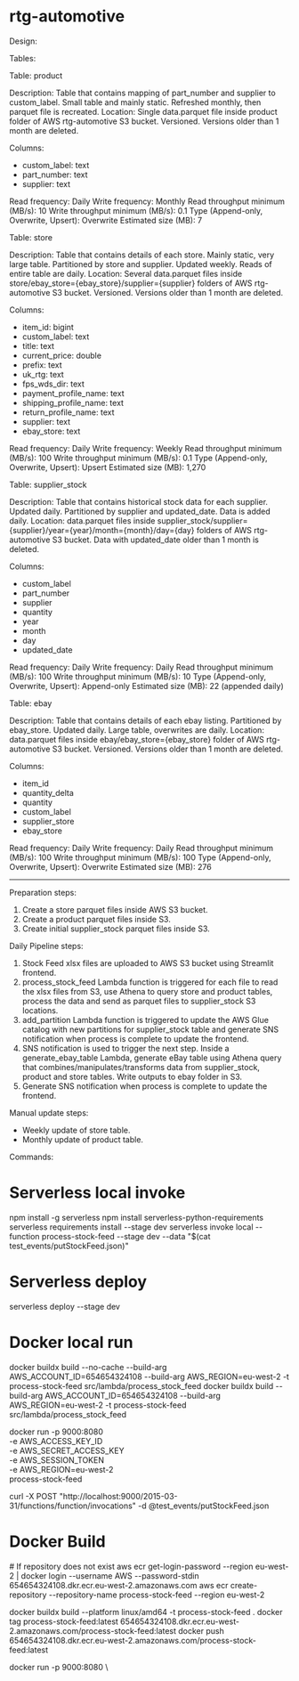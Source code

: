 # rtg-automotive

Design:

Tables:

Table: product

Description: Table that contains mapping of part_number and supplier to custom_label. Small table and mainly static. Refreshed monthly, then parquet file is recreated.
Location: Single data.parquet file inside product folder of AWS rtg-automotive S3 bucket. Versioned. Versions older than 1 month are deleted.

Columns:
- custom_label: text
- part_number: text
- supplier: text

Read frequency: Daily
Write frequency: Monthly
Read throughput minimum (MB/s): 10
Write throughput minimum (MB/s): 0.1
Type (Append-only, Overwrite, Upsert): Overwrite
Estimated size (MB): 7


Table: store

Description: Table that contains details of each store. Mainly static, very large table. Partitioned by store and supplier. Updated weekly. Reads of entire table are daily.
Location: Several data.parquet files inside store/ebay_store={ebay_store}/supplier={supplier} folders of AWS rtg-automotive S3 bucket. Versioned. Versions older than 1 month are deleted.

Columns:
- item_id: bigint
- custom_label: text
- title: text
- current_price: double
- prefix: text
- uk_rtg: text
- fps_wds_dir: text
- payment_profile_name: text
- shipping_profile_name: text
- return_profile_name: text
- supplier: text
- ebay_store: text

Read frequency: Daily
Write frequency: Weekly
Read throughput minimum (MB/s): 100
Write throughput minimum (MB/s): 0.1
Type (Append-only, Overwrite, Upsert): Upsert
Estimated size (MB): 1,270

Table: supplier_stock

Description: Table that contains historical stock data for each supplier. Updated daily. Partitioned by supplier and updated_date. Data is added daily.
Location: data.parquet files inside supplier_stock/supplier={supplier}/year={year}/month={month}/day={day} folders of AWS rtg-automotive S3 bucket. Data with updated_date older than 1 month is deleted.

Columns:
- custom_label
- part_number
- supplier
- quantity
- year
- month
- day
- updated_date

Read frequency: Daily
Write frequency: Daily
Read throughput minimum (MB/s): 100
Write throughput minimum (MB/s): 10
Type (Append-only, Overwrite, Upsert): Append-only
Estimated size (MB): 22 (appended daily)

Table: ebay

Description: Table that contains details of each ebay listing. Partitioned by ebay_store. Updated daily. Large table, overwrites are daily.
Location: data.parquet files inside ebay/ebay_store={ebay_store} folder of AWS rtg-automotive S3 bucket. Versioned. Versions older than 1 month are deleted.

Columns:
- item_id
- quantity_delta
- quantity
- custom_label
- supplier_store
- ebay_store

Read frequency: Daily
Write frequency: Daily
Read throughput minimum (MB/s): 100
Write throughput minimum (MB/s): 100
Type (Append-only, Overwrite, Upsert): Overwrite
Estimated size (MB): 276

---

Preparation steps:
1. Create a store parquet files inside AWS S3 bucket.
2. Create a product parquet files inside S3.
3. Create initial supplier_stock parquet files inside S3.

Daily Pipeline steps:

1. Stock Feed xlsx files are uploaded to AWS S3 bucket using Streamlit frontend.
2. process_stock_feed Lambda function is triggered for each file to read the xlsx files from S3, use Athena to query store and product tables, process the data and send as parquet files to supplier_stock S3 locations.
3. add_partition Lambda function is triggered to update the AWS Glue catalog with new partitions for supplier_stock table and generate SNS notification when process is complete to update the frontend.
4. SNS notification is used to trigger the next step. Inside a generate_ebay_table Lambda, generate eBay table using Athena query that combines/manipulates/transforms data from supplier_stock, product and store tables. Write outputs to ebay folder in S3.
5. Generate SNS notification when process is complete to update the frontend.


Manual update steps:

- Weekly update of store table.
- Monthly update of product table.


Commands:


# Serverless local invoke

npm install -g serverless
npm install serverless-python-requirements
serverless requirements install --stage dev
serverless invoke local --function process-stock-feed --stage dev --data "$(cat test_events/putStockFeed.json)"

# Serverless deploy

serverless deploy --stage dev

# Docker local run

docker buildx build --no-cache --build-arg AWS_ACCOUNT_ID=654654324108 --build-arg AWS_REGION=eu-west-2 -t process-stock-feed src/lambda/process_stock_feed
docker buildx build --build-arg AWS_ACCOUNT_ID=654654324108 --build-arg AWS_REGION=eu-west-2 -t process-stock-feed src/lambda/process_stock_feed

docker run -p 9000:8080 \
  -e AWS_ACCESS_KEY_ID \
  -e AWS_SECRET_ACCESS_KEY \
  -e AWS_SESSION_TOKEN \
  -e AWS_REGION=eu-west-2 \
  process-stock-feed

curl -X POST "http://localhost:9000/2015-03-31/functions/function/invocations" -d @test_events/putStockFeed.json



# Docker Build

# If repository does not exist
aws ecr get-login-password --region eu-west-2 | docker login --username AWS --password-stdin 654654324108.dkr.ecr.eu-west-2.amazonaws.com
aws ecr create-repository --repository-name process-stock-feed --region eu-west-2

docker buildx build --platform linux/amd64 -t process-stock-feed .
docker tag process-stock-feed:latest 654654324108.dkr.ecr.eu-west-2.amazonaws.com/process-stock-feed:latest
docker push 654654324108.dkr.ecr.eu-west-2.amazonaws.com/process-stock-feed:latest

docker run -p 9000:8080 \

